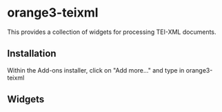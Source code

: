 # orange3-teixml

This provides a collection of widgets for processing TEI-XML documents.

## Installation

Within the Add-ons installer, click on "Add more..." and type in orange3-teixml

## Widgets
